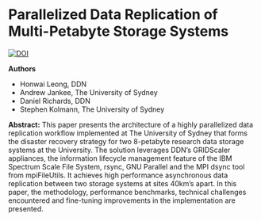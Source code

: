 # Parallelized Data Replication of Multi-Petabyte Storage Systems	

[![DOI](https://zenodo.org/badge/DOI/10.5281/zenodo.4324336.svg)](https://doi.org/10.5281/zenodo.4324336)

**Authors**
* Honwai Leong, DDN
* Andrew Jankee, The University of Sydney
* Daniel Richards, DDN
* Stephen Kolmann, The University of Sydney

**Abstract:**
This paper presents the architecture of a highly parallelized data replication workflow implemented at The University of Sydney that forms the disaster recovery strategy for two 8-petabyte research data storage systems at the University. The solution leverages DDN’s GRIDScaler appliances, the information lifecycle management feature of the IBM Spectrum Scale File System, rsync, GNU Parallel and the MPI dsync tool from mpiFileUtils. It achieves high performance asynchronous data replication between two storage systems at sites 40km’s apart. In this paper, the methodology, performance benchmarks, technical challenges encountered and fine-tuning improvements in the implementation are presented.
